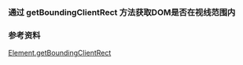 
### 通过 getBoundingClientRect 方法获取DOM是否在视线范围内

### 参考资料
[Element.getBoundingClientRect](https://developer.mozilla.org/zh-CN/docs/Web/API/Element/getBoundingClientRect)